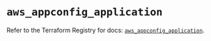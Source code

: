 # `aws_appconfig_application`

Refer to the Terraform Registry for docs: [`aws_appconfig_application`](https://registry.terraform.io/providers/hashicorp/aws/6.16.0/docs/resources/appconfig_application).

